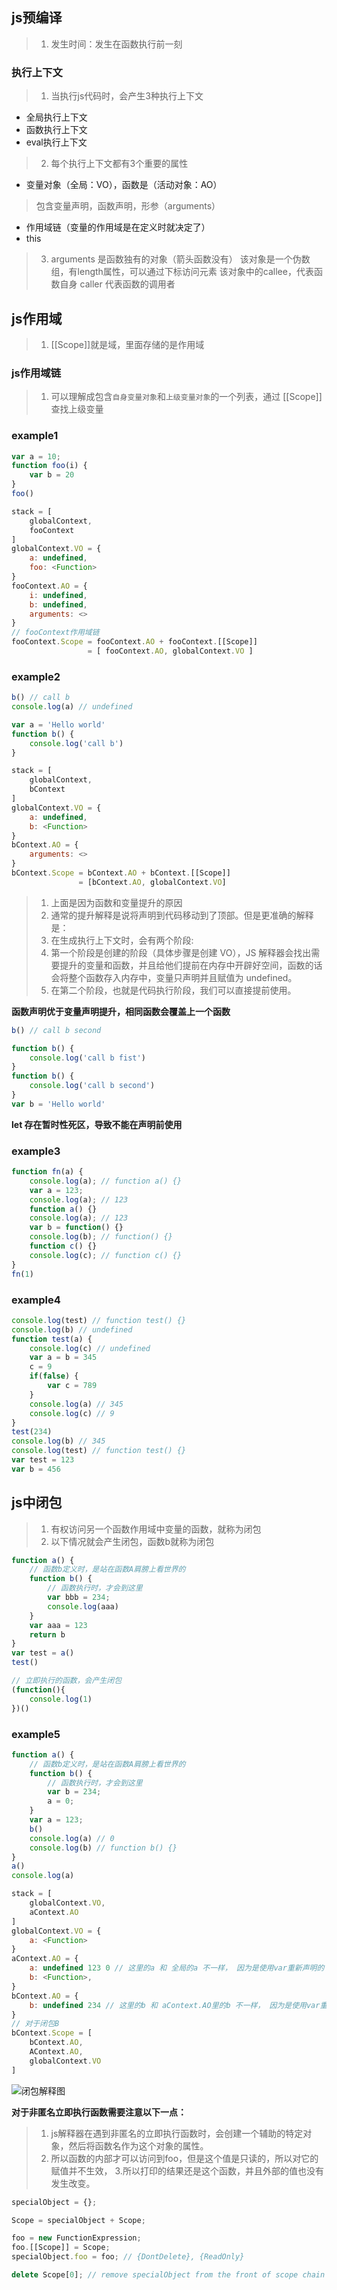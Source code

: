 ## js预编译
>1. 发生时间：发生在函数执行前一刻

### 执行上下文
>1. 当执行js代码时，会产生3种执行上下文
* 全局执行上下文
* 函数执行上下文
* eval执行上下文
>2. 每个执行上下文都有3个重要的属性
* 变量对象（全局：VO），函数是（活动对象：AO）
> 包含变量声明，函数声明，形参（arguments）
* 作用域链（变量的作用域是在定义时就决定了）
* this
>3. arguments 是函数独有的对象（箭头函数没有）
>   该对象是一个伪数组，有length属性，可以通过下标访问元素
>   该对象中的callee，代表函数自身
>   caller 代表函数的调用者

## js作用域
>1. [[Scope]]就是域，里面存储的是作用域
### js作用域链
>1. 可以理解成包含<code>自身变量对象</code>和<code>上级变量对象</code>的一个列表，通过
> [[Scope]]查找上级变量

### example1
````js
var a = 10;
function foo(i) {
    var b = 20
}
foo()
````
````js
stack = [
    globalContext,
    fooContext
]
globalContext.VO = {
    a: undefined,
    foo: <Function>
}
fooContext.AO = {
    i: undefined,
    b: undefined,
    arguments: <>
}
// fooContext作用域链
fooContext.Scope = fooContext.AO + fooContext.[[Scope]]
                 = [ fooContext.AO, globalContext.VO ]
````

### example2
````js
b() // call b
console.log(a) // undefined

var a = 'Hello world'
function b() {
    console.log('call b')
}
````
````js
stack = [
    globalContext,
    bContext
]
globalContext.VO = {
    a: undefined,
    b: <Function>
}
bContext.AO = {
    arguments: <>
}
bContext.Scope = bContext.AO + bContext.[[Scope]]
               = [bContext.AO, globalContext.VO]
````
>1. 上面是因为函数和变量提升的原因
>2. 通常的提升解释是说将声明到代码移动到了顶部。但是更准确的解释是：
>3. 在生成执行上下文时，会有两个阶段:
>4. 第一个阶段是创建的阶段（具体步骤是创建 VO），JS 解释器会找出需要提升的变量和函数，并且给他们提前在内存中开辟好空间，函数的话会将整个函数存入内存中，变量只声明并且赋值为 undefined。
>5. 在第二个阶段，也就是代码执行阶段，我们可以直接提前使用。

**函数声明优于变量声明提升，相同函数会覆盖上一个函数**
````js
b() // call b second

function b() {
	console.log('call b fist')
}
function b() {
	console.log('call b second')
}
var b = 'Hello world'
````
**let 存在暂时性死区，导致不能在声明前使用**

### example3
````js
function fn(a) {
    console.log(a); // function a() {}
    var a = 123;
    console.log(a); // 123
    function a() {}
    console.log(a); // 123
    var b = function() {}
    console.log(b); // function() {}
    function c() {}
    console.log(c); // function c() {}
}
fn(1)
````
### example4
````js
console.log(test) // function test() {}
console.log(b) // undefined
function test(a) {
    console.log(c) // undefined
    var a = b = 345
    c = 9
    if(false) {
        var c = 789
    }
    console.log(a) // 345
    console.log(c) // 9
}
test(234)
console.log(b) // 345
console.log(test) // function test() {}
var test = 123
var b = 456
````

## js中闭包
>1. 有权访问另一个函数作用域中变量的函数，就称为闭包
>2. 以下情况就会产生闭包，函数b就称为闭包
````js
function a() {
    // 函数b定义时，是站在函数A肩膀上看世界的
    function b() {
        // 函数执行时，才会到这里
        var bbb = 234;
        console.log(aaa)
    }
    var aaa = 123
    return b
}
var test = a()
test()

// 立即执行的函数，会产生闭包
(function(){
    console.log(1)
})()
````

### example5
````js
function a() {
    // 函数b定义时，是站在函数A肩膀上看世界的
    function b() {
        // 函数执行时，才会到这里
        var b = 234;
        a = 0;
    }
    var a = 123;
    b()
    console.log(a) // 0
    console.log(b) // function b() {}
}
a()
console.log(a)

stack = [
    globalContext.VO,
    aContext.AO
]
globalContext.VO = {
    a: <Function>
}
aContext.AO = {
    a: undefined 123 0 // 这里的a 和 全局的a 不一样， 因为是使用var重新声明的
    b: <Function>,
}
bContext.AO = {
    b: undefined 234 // 这里的b 和 aContext.AO里的b 不一样， 因为是使用var重新声明的
}
// 对于闭包B
bContext.Scope = [
    bContext.AO,
    AContext.AO,
    globalContext.VO
]
````
![闭包解释图](../assets/bibao.png)

**对于非匿名立即执行函数需要注意以下一点：**
>1. js解释器在遇到非匿名的立即执行函数时，会创建一个辅助的特定对象，然后将函数名作为这个对象的属性。
>2. 所以函数的内部才可以访问到foo，但是这个值是只读的，所以对它的赋值并不生效，
>3.所以打印的结果还是这个函数，并且外部的值也没有发生改变。

````js
specialObject = {};

Scope = specialObject + Scope;

foo = new FunctionExpression;
foo.[[Scope]] = Scope;
specialObject.foo = foo; // {DontDelete}, {ReadOnly}

delete Scope[0]; // remove specialObject from the front of scope chain
````